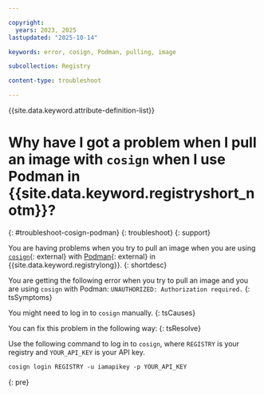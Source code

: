 ```yaml
---

copyright:
  years: 2023, 2025
lastupdated: "2025-10-14"

keywords: error, cosign, Podman, pulling, image

subcollection: Registry

content-type: troubleshoot

---
```


{{site.data.keyword.attribute-definition-list}}

# Why have I got a problem when I pull an image with `cosign` when I use Podman in {{site.data.keyword.registryshort_notm}}?
{: #troubleshoot-cosign-podman}
{: troubleshoot}
{: support}

You are having problems when you try to pull an image when you are using [`cosign`](https://github.com/sigstore/cosign){: external} with [Podman](https://podman.io/){: external} in {{site.data.keyword.registrylong}}.
{: shortdesc}

You are getting the following error when you try to pull an image and you are using `cosign` with Podman: `UNAUTHORIZED: Authorization required.`
{: tsSymptoms}

You might need to log in to `cosign` manually.
{: tsCauses}

You can fix this problem in the following way:
{: tsResolve}

Use the following command to log in to `cosign`, where `REGISTRY` is your registry and `YOUR_API_KEY` is your API key.

```txt
cosign login REGISTRY -u iamapikey -p YOUR_API_KEY
```
{: pre}
